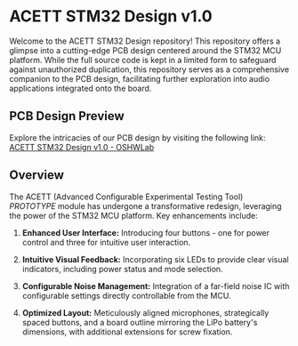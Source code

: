 # ACETT STM32 Design v1.0

Welcome to the ACETT STM32 Design repository! This repository offers a glimpse into a cutting-edge PCB design centered around the STM32 MCU platform. While the full source code is kept in a limited form to safeguard against unauthorized duplication, this repository serves as a comprehensive companion to the PCB design, facilitating further exploration into audio applications integrated onto the board.

## PCB Design Preview
Explore the intricacies of our PCB design by visiting the following link:
[ACETT STM32 Design v1.0 - OSHWLab](https://oshwlab.com/troett/acett-stm32-design-v1-0)

## Overview
The ACETT (Advanced Configurable Experimental Testing Tool) *PROTOTYPE* module has undergone a transformative redesign, leveraging the power of the STM32 MCU platform. Key enhancements include:

1. **Enhanced User Interface:** Introducing four buttons - one for power control and three for intuitive user interaction.
   
2. **Intuitive Visual Feedback:** Incorporating six LEDs to provide clear visual indicators, including power status and mode selection.

3. **Configurable Noise Management:** Integration of a far-field noise IC with configurable settings directly controllable from the MCU.

4. **Optimized Layout:** Meticulously aligned microphones, strategically spaced buttons, and a board outline mirroring the LiPo battery's dimensions, with additional extensions for screw fixation.
